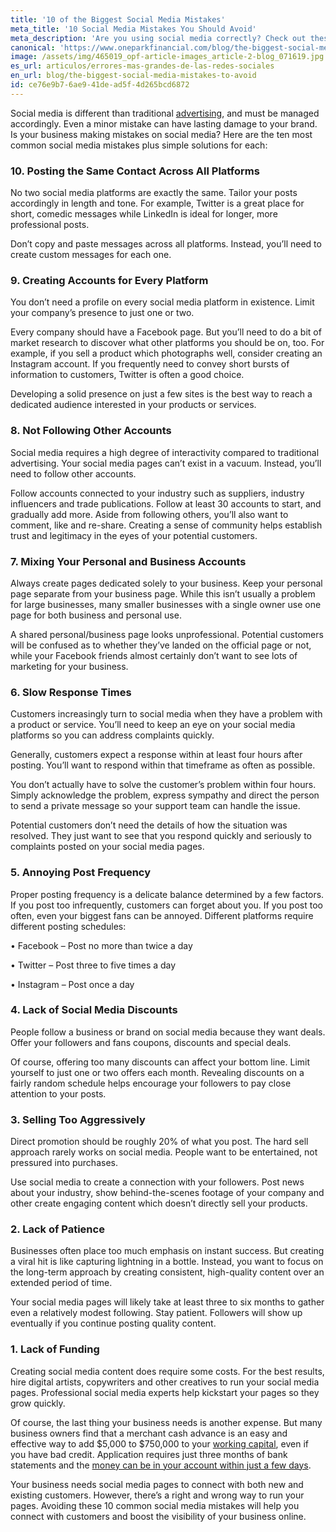 ```yaml
---
title: '10 of the Biggest Social Media Mistakes'
meta_title: '10 Social Media Mistakes You Should Avoid'
meta_description: 'Are you using social media correctly? Check out these 10 common mistakes you might be making – and should stop doing today!'
canonical: 'https://www.oneparkfinancial.com/blog/the-biggest-social-media-mistakes-to-avoid'
image: /assets/img/465019_opf-article-images_article-2-blog_071619.jpg
es_url: articulos/errores-mas-grandes-de-las-redes-sociales
en_url: blog/the-biggest-social-media-mistakes-to-avoid
id: ce76e9b7-6ae9-41de-ad5f-4d265bcd6872
---
```

Social media is different than traditional [advertising](https://www.oneparkfinancial.com/blog/marketing-mistakes-to-avoid), and must be managed accordingly. Even a minor mistake can have lasting damage to your brand. Is your business making mistakes on social media? Here are the ten most common social media mistakes plus simple solutions for each:

### 10. Posting the Same Contact Across All Platforms

No two social media platforms are exactly the same. Tailor your posts accordingly in length and tone. For example, Twitter is a great place for short, comedic messages while LinkedIn is ideal for longer, more professional posts. 

Don’t copy and paste messages across all platforms. Instead, you’ll need to create custom messages for each one. 

### 9. Creating Accounts for Every Platform  

You don’t need a profile on every social media platform in existence. Limit your company’s presence to just one or two.  

Every company should have a Facebook page. But you’ll need to do a bit of market research to discover what other platforms you should be on, too. For example, if you sell a product which photographs well, consider creating an Instagram account. If you frequently need to convey short bursts of information to customers, Twitter is often a good choice.  

Developing a solid presence on just a few sites is the best way to reach a dedicated audience interested in your products or services. 

### 8. Not Following Other Accounts

Social media requires a high degree of interactivity compared to traditional advertising. Your social media pages can’t exist in a vacuum. Instead, you’ll need to follow other accounts. 

Follow accounts connected to your industry such as suppliers, industry influencers and trade publications. Follow at least 30 accounts to start, and gradually add more. Aside from following others, you’ll also want to comment, like and re-share. Creating a sense of community helps establish trust and legitimacy in the eyes of your potential customers.  

### 7. Mixing Your Personal and Business Accounts

Always create pages dedicated solely to your business. Keep your personal page separate from your business page. While this isn’t usually a problem for large businesses, many smaller businesses with a single owner use one page for both business and personal use.   

A shared personal/business page looks unprofessional. Potential customers will be confused as to whether they’ve landed on the official page or not, while your Facebook friends almost certainly don’t want to see lots of marketing for your business. 

### 6. Slow Response Times

Customers increasingly turn to social media when they have a problem with a product or service. You’ll need to keep an eye on your social media platforms so you can address complaints quickly. 

Generally, customers expect a response within at least four hours after posting. You’ll want to respond within that timeframe as often as possible.

You don’t actually have to solve the customer’s problem within four hours. Simply acknowledge the problem, express sympathy and direct the person to send a private message so your support team can handle the issue. 

Potential customers don’t need the details of how the situation was resolved. They just want to see that you respond quickly and seriously to complaints posted on your social media pages.  

### 5. Annoying Post Frequency

Proper posting frequency is a delicate balance determined by a few factors. If you post too infrequently, customers can forget about you. If you post too often, even your biggest fans can be annoyed. Different platforms require different posting schedules:

•	Facebook – Post no more than twice a day

•	Twitter – Post three to five times a day

•	Instagram – Post once a day

### 4. Lack of Social Media Discounts

People follow a business or brand on social media because they want deals. Offer your followers and fans coupons, discounts and special deals. 

Of course, offering too many discounts can affect your bottom line. Limit yourself to just one or two offers each month. Revealing discounts on a fairly random schedule helps encourage your followers to pay close attention to your posts. 

### 3. Selling Too Aggressively

Direct promotion should be roughly 20% of what you post. The hard sell approach rarely works on social media. People want to be entertained, not pressured into purchases. 

Use social media to create a connection with your followers. Post news about your industry, show behind-the-scenes footage of your company and other create engaging content which doesn’t directly sell your products.

### 2. Lack of Patience

Businesses often place too much emphasis on instant success. But creating a viral hit is like capturing lightning in a bottle. Instead, you want to focus on the long-term approach by creating consistent, high-quality content over an extended period of time. 

Your social media pages will likely take at least three to six months to gather even a relatively modest following. Stay patient. Followers will show up eventually if you continue posting quality content. 

### 1. Lack of Funding

Creating social media content does require some costs. For the best results, hire digital artists, copywriters and other creatives to run your social media pages. Professional social media experts help kickstart your pages so they grow quickly.    

Of course, the last thing your business needs is another expense. But many business owners find that a merchant cash advance is an easy and effective way to add $5,000 to $750,000 to your [working capital](https://www.oneparkfinancial.com/how-it-works), even if you have bad credit. Application requires just three months of bank statements and the [money can be in your account within just a few days](https://www.oneparkfinancial.com/pre-qualification). 

Your business needs social media pages to connect with both new and existing customers. However, there’s a right and wrong way to run your pages. Avoiding these 10 common social media mistakes will help you connect with customers and boost the visibility of your business online.